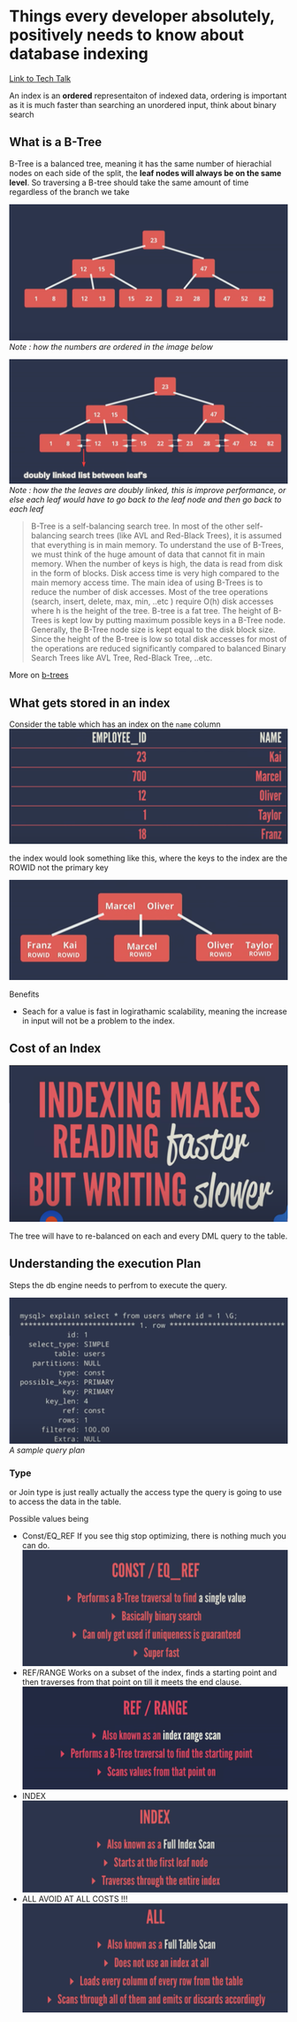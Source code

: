 # Things every developer absolutely, positively needs to know about database indexing

[Link to Tech Talk](https://www.youtube.com/watch?v=HubezKbFL7E)

An index is an **ordered** representaiton of indexed data, ordering is important as it is much faster than searching an unordered input, think about binary search

## What is a B-Tree

B-Tree is a balanced tree, meaning it has the same number of hierachial nodes on each side of the split, the **leaf nodes will always be on the same level**. So traversing a B-tree should take the same amount of time regardless of the branch we take

![B-Tree](images/2021-10-30-10-11-40.png)
_Note : how the numbers are ordered in the image below_

![B-Tree with Doubly Linked list](images/2021-10-30-10-16-53.png)
_Note : how the the leaves are doubly linked, this is improve performance, or else each leaf would have to go back to the leaf node and then go back to each leaf_

> B-Tree is a self-balancing search tree. In most of the other self-balancing search trees (like AVL and Red-Black Trees), it is assumed that everything is in main memory. To understand the use of B-Trees, we must think of the huge amount of data that cannot fit in main memory. When the number of keys is high, the data is read from disk in the form of blocks. Disk access time is very high compared to the main memory access time. The main idea of using B-Trees is to reduce the number of disk accesses. Most of the tree operations (search, insert, delete, max, min, ..etc ) require O(h) disk accesses where h is the height of the tree. B-tree is a fat tree. The height of B-Trees is kept low by putting maximum possible keys in a B-Tree node. Generally, the B-Tree node size is kept equal to the disk block size. Since the height of the B-tree is low so total disk accesses for most of the operations are reduced significantly compared to balanced Binary Search Trees like AVL Tree, Red-Black Tree, ..etc.

More on [b-trees](https://www.geeksforgeeks.org/introduction-of-b-tree-2/)

## What gets stored in an index

Consider the table which has an index on the `name` column
![What gets stored in the database](images/2021-10-30-14-23-02.png)

the index would look something like this, where the keys to the index are the ROWID not the primary key

![Index up](images/2021-10-30-14-25-35.png)

Benefits

- Seach for a value is fast in logirathamic scalability, meaning the increase in input will not be a problem to the index.

## Cost of an Index

![Cost of an Index](images/2021-10-30-14-30-10.png)

The tree will have to re-balanced on each and every DML query to the table.

## Understanding the execution Plan

Steps the db engine needs to perfrom to execute the query.

![Sample Query Plan](images/2021-10-31-00-11-45.png)
_A sample query plan_

### **Type**

or Join type is just really actually the access type the query is going to use to access the data in the table.

Possible values being

- Const/EQ_REF
If you see thig stop optimizing, there is nothing much you can do.
![Const EQ Ref](images/2021-10-31-00-14-49.png)
- REF/RANGE
Works on a subset of the index, finds a starting point and then traverses from that point on till it meets the end clause.
![Ref Range Scan](images/2021-10-31-00-17-23.png)
- INDEX
![Index](images/2021-10-31-00-19-52.png)
- ALL
AVOID AT ALL COSTS !!!
![ALL](images/2021-10-31-00-39-59.png)
